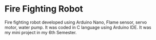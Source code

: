 # Fire Fighting Robot

Fire fighting robot developed using Arduino Nano, Flame sensor, servo motor, water pump. 
It was coded in C language using Arduino IDE. It was my mini project in my 6th Semester. 
